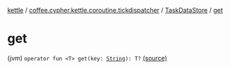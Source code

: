 [kettle](../../index.md) / [coffee.cypher.kettle.coroutine.tickdispatcher](../index.md) / [TaskDataStore](index.md) / [get](./get.md)

# get

(jvm) `operator fun <T> get(key: `[`String`](https://kotlinlang.org/api/latest/jvm/stdlib/kotlin/-string/index.html)`): T?` [(source)](https://github.com/Cypher121/kettle/blob/master/src/main/kotlin/coffee/cypher/kettle/coroutine/tickdispatcher/TaskDataStore.kt#L8)